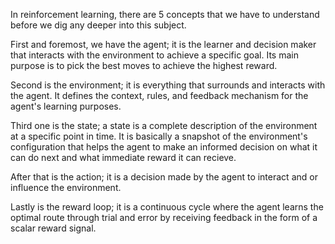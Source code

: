 In reinforcement learning, there are 5 concepts that we have to understand before we dig any deeper into this subject.

First and foremost, we have the agent; it is the learner and decision maker that interacts with the environment to achieve a specific goal. Its main purpose is to pick the best moves to achieve the highest reward.

Second is the environment; it is everything that surrounds and interacts with the agent. It defines the context, rules, and feedback mechanism for the agent's learning purposes.

Third one is the state; a state is a complete description of the environment at a specific point in time. It is basically a snapshot of the environment's configuration that helps the agent to make an informed decision on what it can do next and what immediate reward it can recieve.

After that is the action; it is a decision made by the agent to interact and or influence the environment.

Lastly is the reward loop; it is a continuous cycle where the agent learns the optimal route through trial and error by receiving feedback in the form of a scalar reward signal.